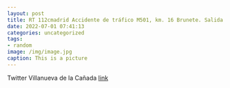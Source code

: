 ```yaml
---
layout: post
title: RT 112cmadrid Accidente de tráfico M501, km. 16 Brunete. Salida de vía de moto. SUMMA112 confirma el fallecimiento del mot...
date: 2022-07-01 07:41:13
categories: uncategorized
tags:
- random
image: /img/image.jpg
caption: This is a picture
---
```

Twitter Villanueva de la Cañada [link](https://twitter.com/AytoVDLCanada/status/1542551254936723456)
